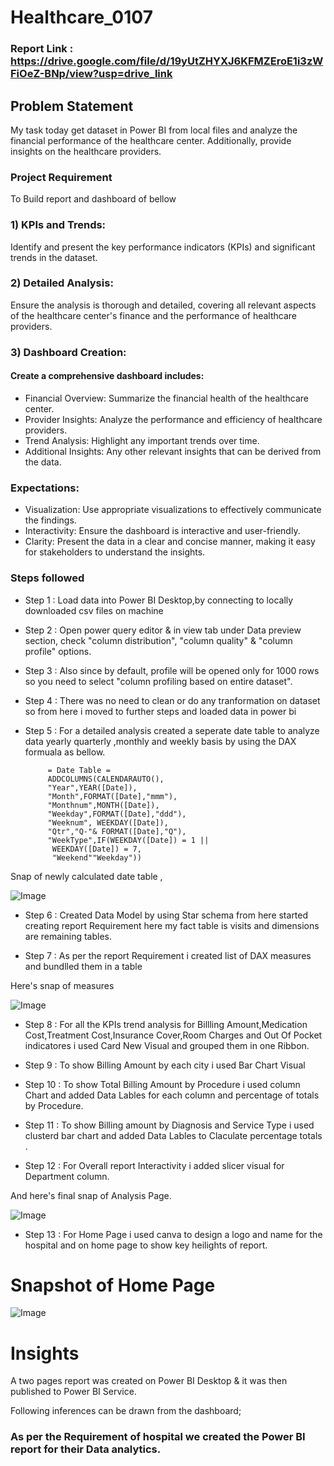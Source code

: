 # Healthcare_0107

### Report Link : https://drive.google.com/file/d/19yUtZHYXJ6KFMZEroE1i3zWFiOeZ-BNp/view?usp=drive_link

## Problem Statement

My task today get dataset in Power BI from local files and analyze the financial 
performance of the healthcare center. Additionally, provide 
insights on the healthcare providers.


### Project Requirement

To Build report and dashboard of bellow


### 1) KPIs and Trends:

Identify and present the key 
performance indicators (KPIs) and significant trends in the dataset.

### 2) Detailed Analysis:

Ensure the analysis is thorough and 
detailed, covering all relevant aspects of the healthcare center's finance and the performance of healthcare providers.

### 3) Dashboard Creation:

#### Create a comprehensive dashboard includes:
 - Financial Overview: Summarize the financial health of the healthcare center.
 - Provider Insights: Analyze the performance and efficiency of healthcare providers.
 - Trend Analysis: Highlight any important trends over time.
 - Additional Insights: Any other relevant insights that can be derived from the data.


### Expectations:
- Visualization: Use appropriate visualizations to effectively communicate the findings.
- Interactivity: Ensure the dashboard is interactive and user-friendly.
- Clarity: Present the data in a clear and concise manner, making it easy for stakeholders to understand the insights.



### Steps followed 

- Step 1 : Load data into Power BI Desktop,by connecting to locally downloaded csv files on machine
- Step 2 : Open power query editor & in view tab under Data preview section, check "column distribution", "column quality" & "column profile" options.
- Step 3 : Also since by default, profile will be opened only for 1000 rows so you need to select "column profiling based on entire dataset".
- Step 4 : There was no need to clean or do any tranformation on dataset so from here i moved to further steps and loaded data in power bi 
- Step 5 : For a detailed analysis created a seperate date table to analyze data yearly quarterly ,monthly and weekly basis by using the DAX formuala as bellow.
           
           = Date Table = 
           ADDCOLUMNS(CALENDARAUTO(),
           "Year",YEAR([Date]),
           "Month",FORMAT([Date],"mmm"),
           "Monthnum",MONTH([Date]),
           "Weekday",FORMAT([Date],"ddd"),
           "Weeknum", WEEKDAY([Date]),
           "Qtr","Q-"& FORMAT([Date],"Q"),
           "WeekType",IF(WEEKDAY([Date]) = 1 ||
            WEEKDAY([Date]) = 7,
            "Weekend""Weekday"))


Snap of newly calculated date table ,

![Image](https://github.com/user-attachments/assets/5ab8a16a-25ce-4b57-8b14-edba05050ac7)
        
- Step 6 : Created Data Model by using Star schema from here started creating report Requirement here my fact table is visits and dimensions are remaining tables.

- Step 7 : As per the report Requirement i created list of DAX measures and bundlled  them in a table 

Here's snap of measures 

![Image](https://github.com/user-attachments/assets/c852f56a-d543-4519-a9f3-85938e412922)

- Step 8 : For all the KPIs trend analysis for Billling Amount,Medication Cost,Treatment Cost,Insurance Cover,Room Charges and Out Of Pocket indicatores i used Card New Visual and grouped them in one Ribbon.

- Step 9 : To show Billing Amount by each city  i used Bar Chart Visual

- Step 10 : To show Total Billing Amount by Procedure i used column Chart and added Data Lables for each column and percentage of totals by Procedure.
 
 - Step 11 : To show Billing amount by Diagnosis and Service Type i used clusterd bar chart and added Data Lables to Claculate percentage totals .

 - Step 12 : For Overall report Interactivity i added slicer visual for Department column.
 
And here's final snap of Analysis Page.

![Image](https://github.com/user-attachments/assets/7b90e30c-fa40-49f0-8e01-65e34d27db70)
 
 
- Step 13 : For Home Page i used canva to design a logo and name for the hospital and on home page to show key heilights of report.

# Snapshot of Home Page

![Image](https://github.com/user-attachments/assets/c1fe217b-57b8-411e-82d7-51c687d81527)

# Insights

A two pages report was created on Power BI Desktop & it was then published to Power BI Service.

Following inferences can be drawn from the dashboard;

### As per the Requirement of hospital we created the Power BI report for their Data analytics.
